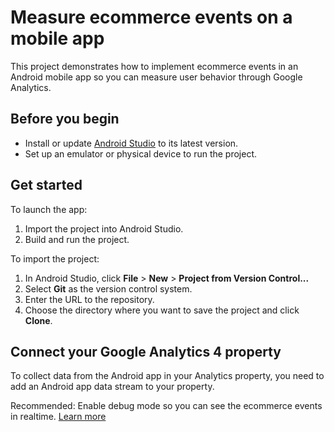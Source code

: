 # Measure ecommerce events on a mobile app

This project demonstrates how to implement ecommerce events in an Android mobile app so you can measure user behavior through Google Analytics.

## Before you begin

* Install or update [Android Studio](https://developer.android.com/studio) to its latest version.
* Set up an emulator or physical device to run the project.

## Get started

To launch the app:

1. Import the project into Android Studio.
2. Build and run the project.

To import the project:

1. In Android Studio, click **File** > **New** > **Project from Version Control...**
2. Select **Git** as the version control system.
4. Enter the URL to the repository.
5. Choose the directory where you want to save the project and click **Clone**.

## Connect your Google Analytics 4 property

To collect data from the Android app in your Analytics property, you need to add an Android app data stream to your property.

Recommended: Enable debug mode so you can see the ecommerce events in realtime. [Learn more](https://developers.devsite.corp.google.com/analytics/devguides/collection/ga4/debug?technology=apps#android)
